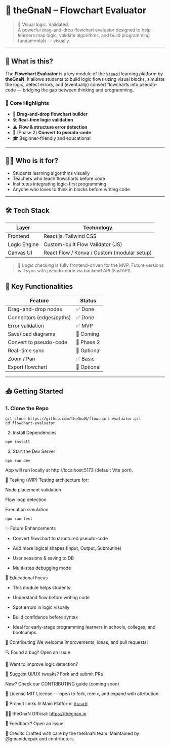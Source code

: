 # 🔄 theGnaN – Flowchart Evaluator

> 🎯 Visual logic. Validated.  
> A powerful drag-and-drop flowchart evaluator designed to help learners map logic, validate algorithms, and build programming fundamentals — visually.

---

## 🚀 What is this?

The **Flowchart Evaluator** is a key module of the [`VteacH`](https://github.com/manideepakgampa/ELearn) learning platform by **theGnaN**. It allows students to build logic flows using visual blocks, simulate the logic, detect errors, and (eventually) convert flowcharts into pseudo-code — bridging the gap between thinking and programming.

### 🌟 Core Highlights
- 🧩 **Drag-and-drop flowchart builder**
- 🛠️ **Real-time logic validation**
- ⚠️ **Flow & structure error detection**
- 🔄 (Phase 2) **Convert to pseudo-code**
- 🎓 Beginner-friendly and educational

---

## 🧑‍💻 Who is it for?

- Students learning algorithms visually
- Teachers who teach flowcharts before code
- Institutes integrating logic-first programming
- Anyone who loves to think in blocks before writing code

---

## 🛠️ Tech Stack

| Layer      | Technology               |
|------------|---------------------------|
| Frontend   | React.js, Tailwind CSS    |
| Logic Engine | Custom-built Flow Validator (JS) |
| Canvas UI  | React Flow / Konva / Custom (modular setup) |

> 🧠 Logic checking is fully frontend-driven for the MVP. Future versions will sync with pseudo-code via backend API (FastAPI).


## 📐 Key Functionalities

| Feature                  | Status    |
|--------------------------|-----------|
| Drag-and-drop nodes      | ✅ Done   |
| Connectors (edges/paths) | ✅ Done   |
| Error validation         | ✅ MVP    |
| Save/load diagrams       | 🔲 Coming |
| Convert to pseudo-code   | 🔲 Phase 2 |
| Real-time sync           | 🔲 Optional |
| Zoom / Pan               | ✅ Basic  |
| Export flowchart         | 🔲 Optional |

---

## 📥 Getting Started

### 1. Clone the Repo

```
git clone https://github.com/theGnaN/flowchart-evaluator.git
cd flowchart-evaluator
```
2. Install Dependencies
```
npm install
```
3. Start the Dev Server
```
npm run dev
```
App will run locally at http://localhost:5173 (default Vite port).

🧪 Testing (WIP)
Testing architecture for:

Node placement validation

Flow loop detection

Execution simulation

```
npm run test
```
✨ Future Enhancements
- Convert flowchart to structured pseudo-code

- Add more logical shapes (Input, Output, Subroutine)

- User sessions & saving to DB

- Multi-step debugging mode

🧠 Educational Focus
- This module helps students:

- Understand flow before writing code

- Spot errors in logic visually

- Build confidence before syntax

- Ideal for early-stage programming learners in schools, colleges, and bootcamps.

🤝 Contributing
We welcome improvements, ideas, and pull requests!

🔍 Found a bug? Open an issue

🧠 Want to improve logic detection? 

🎨 Suggest UI/UX tweaks? Fork and submit PRs

New? Check our CONTRIBUTING guide (coming soon)

📄 License
MIT License — open to fork, remix, and expand with attribution.

🔗 Project Links
🌐 Main Platform: [`VteacH`](https://github.com/manideepakgampa/ELearn)

👨‍🏫 theGnaN Official: https://thegnan.in

💬 Feedback? Open an Issue

🙌 Credits
Crafted with care by the theGnaN team.
Maintained by: @gmanideepak and contributors.

